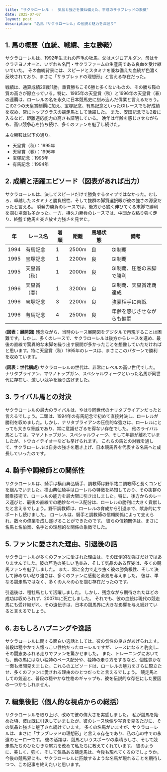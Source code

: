 ```yaml
---
title: "サクラローレル -  気品と強さを兼ね備えた、平成のサラブレッドの象徴"
date: 2025-07-07
layout: post
description: "名馬『サクラローレル』の伝説と魅力を深堀り"
---
```


## 1. 馬の概要（血統、戦績、主な勝鞍）

サクラローレルは、1992年生まれの芦毛の牡馬。父はメジロアルダン、母はサクラチヨノオーと、いずれも名門・サクラファームの生産馬である良血を受け継いでいた。  その血統背景には、スピードとスタミナを兼ね備えた血統が色濃く反映されており、まさに「サラブレッドの理想形」と言える存在だった。

戦績は、通算成績29戦11勝。重賞勝ちこそ6勝と多くないものの、その勝ち鞍の質の高さが際立っている。特に、1995年の天皇賞（秋）と1996年の天皇賞（春）の連覇は、ローレルの名を永久に日本競馬史に刻み込んだ偉業と言えるだろう。この2つの天皇賞制覇に加え、宝塚記念、有馬記念といったGIレースでも好成績を収め、常にトップクラスの競走馬として活躍した。  また、安田記念でも2着に入るなど、距離適応能力の高さも証明している。  晩年は年齢を感じさせながらも、高い競争心を持ち続け、多くのファンを魅了し続けた。

主な勝鞍は以下の通り。

* 天皇賞（秋）：1995年
* 天皇賞（春）：1996年
* 宝塚記念：1995年
* 有馬記念：1994年


## 2. 成績と活躍エピソード（図表があれば出力）

サクラローレルは、決してスピードだけで勝負するタイプではなかった。むしろ、卓越したスタミナと勝負根性、そして抜群の脚質選択眼が彼の強さの源泉だったと言える。  瞬発力勝負のレースでは、後方から鋭く伸びてくる末脚で勝利を掴む場面も多かった。一方、持久力勝負のレースでは、中団から粘り強く走り、終盤で他馬を突き放す力強さを見せた。

| 年 | レース名           | 着順 | 距離 | 馬場状態 | 備考                                   |
|---|--------------------|-----|-----|---------|---------------------------------------|
| 1994 | 有馬記念           | 1   | 2500m| 良       | GI制覇                               |
| 1995 | 宝塚記念           | 1   | 2200m| 良       | GI制覇                               |
| 1995 | 天皇賞（秋）       | 1   | 2000m| 良       | GI制覇、圧巻の末脚で勝利             |
| 1996 | 天皇賞（春）       | 1   | 3200m| 良       | GI制覇、天皇賞連覇達成                 |
| 1996 | 宝塚記念           | 3   | 2200m| 良       | 強豪相手に善戦                          |
| 1996 | 有馬記念           | 4   | 2500m| 良       | 年齢を感じさせながらも健闘              |


**(図表：展開図)**  残念ながら、当時のレース展開図をデジタルで再現することは困難です。しかし、多くのレースで、サクラローレルは後方からレースを進め、最後の直線で驚異的な末脚を繰り出す展開が多かったことを想像していただければと思います。特に天皇賞（秋）1995年のレースは、まさにこのパターンで勝利を収めています。


**(図表：世代構成)**  サクラローレルの世代は、非常にレベルの高い世代でした。ナリタブライアン、マヤノトップガン、スペシャルウィークといった名馬が同世代に存在し、激しい競争を繰り広げました。


## 3. ライバル馬との対決

サクラローレルの最大のライバルは、やはり同世代のナリタブライアンだったと言えるでしょう。二頭は、1994年の有馬記念で初めて直接対決し、ローレルが勝利を収めました。しかし、ナリタブライアンの圧倒的な強さは、ローレルにとっても大きな脅威であり、常に意識せざるを得ない存在でした。  他のライバル馬としては、マヤノトップガン、スペシャルウィーク、そして年齢が離れていましたが、トウカイテイオーなども挙げられます。  これらの馬との対戦を通して、サクラローレルは自身の強さを磨き上げ、日本競馬界を代表する名馬へと成長していったのです。


## 4. 騎手や調教師との関係性

サクラローレルは、騎手は横山典弘騎手、調教師は野平祐二調教師と長くコンビを組んでいました。横山典弘騎手はローレルの特徴を熟知しており、その抜群の騎乗技術で、ローレルの能力を最大限に引き出しました。特に、後方からのレース運びと、最後の直線での絶妙なペース配分は、ローレルの勝利に大きく貢献したと言えるでしょう。野平調教師は、ローレルの育成から引退まで、献身的にサポートし続けました。  ローレルは、騎手と調教師の信頼関係によって支えられ、数々の偉業を成し遂げることができたのです。  彼らの信頼関係は、まさに名馬と名伯楽、名手との理想的な関係の象徴でした。


## 5. ファンに愛された理由、引退後の話

サクラローレルが多くのファンに愛された理由は、その圧倒的な強さだけではありませんでした。彼の芦毛の美しい毛並み、そして気品のある容姿は、多くの競馬ファンを魅了しました。  また、常に全力で走り抜く彼の勝負根性、そして決して諦めない粘り強さは、多くのファンに感動と勇気を与えました。  彼は、単なる競走馬ではなく、多くの人々の心を掴む存在だったのです。

引退後は、種牡馬として活躍しました。  しかし、残念ながら期待されたほどの成功は収められず、2007年に死亡しました。  それでも、彼の血統は現代の競走馬にも受け継がれ、その遺伝子は、日本の競馬界に大きな影響を与え続けていると言えるでしょう。


## 6. おもしろハプニングや逸話

サクラローレルに関する面白い逸話としては、彼の気性の良さがあげられます。  普段は穏やかで人懐っこい性格だったローレルですが、レースになると豹変し、その闘志あふれる走りでファンを驚かせました。  また、トレーニングにおいても、他の馬にはない独特のペース配分や、独特の走り方をするなど、個性豊かな一面も垣間見えました。これらのエピソードは、ローレルの魅力をさらに際立たせ、多くのファンに愛される理由のひとつだったと言えるでしょう。  競走馬としての気迫と、普段の穏やかな性格のギャップも、彼を伝説的な存在にした要因の一つかもしれません。


## 7. 編集後記（個人的な視点からの総括）

サクラローレルを取り上げ、改めて彼の偉大さを実感しました。  私が競馬を始めた頃、彼は既に引退していましたが、彼のレース映像や写真を見るたびに、その気品と強さに魅了され続けています。  多くの名馬がいますが、サクラローレルは、まさに「サラブレッドの理想形」と言える存在であり、私の心の中での永遠のヒーローです。  彼の活躍は、競馬というスポーツの素晴らしさ、そして競走馬たちのひたむきな努力を改めて私たちに教えてくれています。  彼のように、美しく、強く、そして気品ある競走馬は、今後も現れてくるのでしょうか。  今後の競馬界にも、サクラローレルに匹敵するような名馬が現れることを期待しつつ、この記事を終えたいと思います。
